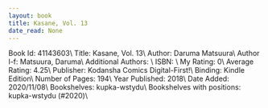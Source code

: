 ```yaml
---
layout: book
title: Kasane, Vol. 13
date_read: None
---
```


Book Id: 41143603\ 
Title: Kasane, Vol. 13\ 
Author: Daruma Matsuura\ 
Author l-f: Matsuura, Daruma\ 
Additional Authors: \ 
ISBN: \ 
My Rating: 0\ 
Average Rating: 4.25\ 
Publisher: Kodansha Comics Digital-First!\ 
Binding: Kindle Edition\ 
Number of Pages: 194\ 
Year Published: 2018\ 
Date Added: 2020/11/08\ 
Bookshelves: kupka-wstydu\ 
Bookshelves with positions: kupka-wstydu (#2020)\ 

